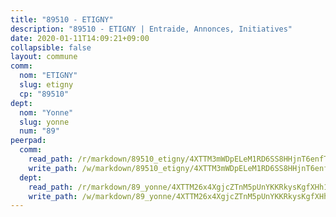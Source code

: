 ```yaml
---
title: "89510 - ETIGNY"
description: "89510 - ETIGNY | Entraide, Annonces, Initiatives"
date: 2020-01-11T14:09:21+09:00
collapsible: false
layout: commune
comm:
  nom: "ETIGNY"
  slug: etigny
  cp: "89510"
dept:
  nom: "Yonne"
  slug: yonne
  num: "89"
peerpad:
  comm:
    read_path: /r/markdown/89510_etigny/4XTTM3mWDpELeM1RD6SS8HHjnT6enfTZnNE2F78Ner8TnAmGb
    write_path: /w/markdown/89510_etigny/4XTTM3mWDpELeM1RD6SS8HHjnT6enfTZnNE2F78Ner8TnAmGb-K3TgUaaKefWfpXWhyQEPVdwvhrpHWWsuKEZcn2dg8K4HZoYDuYf2KcVkQZyf2UApLoWuq73d8ha5EPX7HdrthfQpabjwzVYstNm4JRbwHUwquo2JWpBT69N4cGxs1KEuJwTtYw7u
  dept:
    read_path: /r/markdown/89_yonne/4XTTM26x4XgjcZTnM5pUnYKKRkysKgfXHh1wiigoPHqn9LDKB
    write_path: /w/markdown/89_yonne/4XTTM26x4XgjcZTnM5pUnYKKRkysKgfXHh1wiigoPHqn9LDKB-K3TgU4xaMVqzoRnPJNyddApuMoWvJyHL35bzooauYvdhG3MLg3ikjpoueq9BDtqVP4hJBQxpPxix2gohzXyST9tZPnEkyXpDMdHiAFpx7EU6e8WgvFk7NPsBQepM8o13bG9dyqq7
---
```


